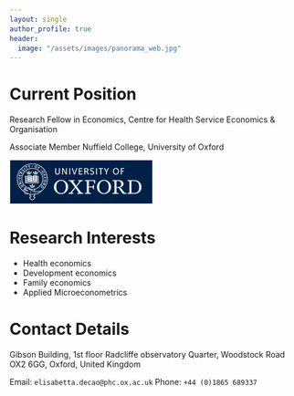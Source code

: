 ```yaml
---
layout: single
author_profile: true
header:
  image: "/assets/images/panorama_web.jpg"
---
```



# Current Position
Research Fellow in Economics, Centre for Health Service Economics & Organisation 

Associate Member Nuffield College, University of Oxford

![Ox](assets/images/ox_brand1_rev_rect.gif)

# Research Interests
* Health economics 
* Development economics
* Family economics
* Applied Microeconometrics 


# Contact Details
Gibson Building, 1st floor
Radcliffe observatory Quarter, Woodstock Road
OX2 6GG, Oxford, United Kingdom

Email: `elisabetta.decao@phc.ox.ac.uk`
Phone: `+44 (0)1865 689337`



